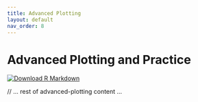 ```yaml
---
title: Advanced Plotting
layout: default
nav_order: 8
---
```


# Advanced Plotting and Practice

[<img src="https://img.shields.io/badge/Download-R_Markdown-green?style=for-the-badge&logo=r" alt="Download R Markdown" />](class-materials/advanced-plotting.Rmd)

// ... rest of advanced-plotting content ... 